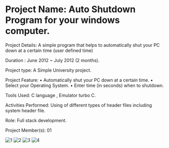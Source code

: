 # Project  Name: Auto Shutdown Program for your windows computer.

Project Details: A simple program that helps to automatically shut your PC down at a certain time (user defined time) 

Duration : June 2012 ~ July 2012 (2 months).

Project type: A Simple University project.

Project  Feature: 
•	Automatically shut your PC down at a certain time.
•	Select your Operating System.
•	Enter time (in seconds) when to shutdown.

Tools Used:  C language , Emulator turbo C.

Activities Performed: Using of different types of header files including system header file.

Role: Full stack development.

Project Member(s): 01

![1](https://user-images.githubusercontent.com/13907747/36029615-1b0b09c4-0dce-11e8-8dc5-345c4c89ec93.jpg)
![2](https://user-images.githubusercontent.com/13907747/36029745-ae65eeb4-0dce-11e8-81c6-d8f84fd2e28c.jpg)
![3](https://user-images.githubusercontent.com/13907747/36029748-b013317c-0dce-11e8-9f3a-2b1f070e7f47.jpg)
![4](https://user-images.githubusercontent.com/13907747/36029749-b1249cd6-0dce-11e8-96dd-671c23e28ef9.jpg)
